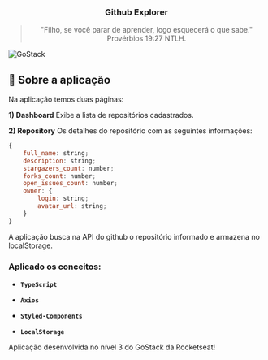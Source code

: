 <h3 align="center">
  Github Explorer
</h3>

<blockquote align="center">"Filho, se você parar de aprender, logo esquecerá o que sabe." Provérbios 19:27 NTLH.</blockquote>

<img alt="GoStack" src="./assets/github-explorer.gif" />


## :rocket: Sobre a aplicação

Na aplicação temos duas páginas:

**1) Dashboard** Exibe a lista de repositórios cadastrados.

**2) Repository** Os detalhes do repositório com as seguintes informações:

```js
{
    full_name: string;
    description: string;
    stargazers_count: number;
    forks_count: number;
    open_issues_count: number;
    owner: {
        login: string;
        avatar_url: string;
    }
}
```

A aplicação busca na API do github o repositório informado e armazena no localStorage.

### Aplicado os conceitos:

* **`TypeScript`**

* **`Axios`**

* **`Styled-Components`**

* **`LocalStorage`**


Aplicação desenvolvida no nível 3 do GoStack da Rocketseat!
